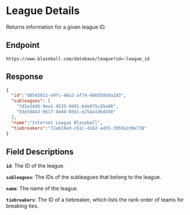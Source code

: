 # League Details

Returns information for a given league ID.

## Endpoint

`https://www.blaseball.com/database/league?id=:league_id`

## Response

```json
{
  "id":"d8545021-e9fc-48a3-af74-48685950a183",
  "subleagues": [
    "7d3a3dd6-9ea1-4535-9d91-bde875c85e80",
    "93e58443-9617-44d4-8561-e254a1dbd450"
  ],
  "name":"Internet League Blaseball",
  "tiebreakers":"72a618ed-c61c-4162-a455-3959a2d0e738"
}
```

## Field Descriptions

**`id`**: The ID of the league.

**`subleagues`**: The IDs of the subleagues that belong to the league.

**`name`**: The name of the league.

**`tiebreakers`**: The ID of a tiebreaker, which lists the rank order of teams for breaking ties.
